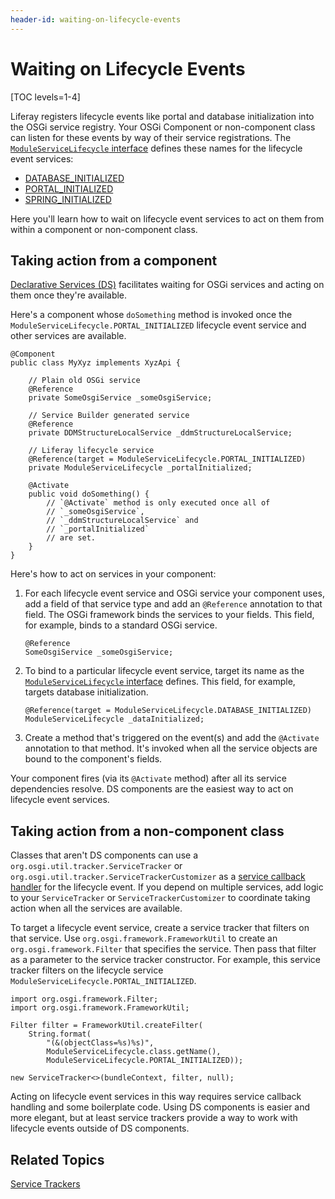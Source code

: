 ```yaml
---
header-id: waiting-on-lifecycle-events
---
```


# Waiting on Lifecycle Events

[TOC levels=1-4]

Liferay registers lifecycle events like portal and database initialization
into the OSGi service registry. Your OSGi Component or non-component class
can listen for these events by way of their service registrations. The 
[`ModuleServiceLifecycle` interface](@platform-ref@/7.0-latest/javadocs/portal-kernel/com/liferay/portal/kernel/module/framework/ModuleServiceLifecycle.html)
defines these names for the lifecycle event services:

-   [DATABASE_INITIALIZED](@platform-ref@/7.0-latest/javadocs/portal-kernel/constant-values.html#com.liferay.portal.kernel.module.framework.ModuleServiceLifecycle.DATABASE_INITIALIZED)
-   [PORTAL_INITIALIZED](@platform-ref@/7.0-latest/javadocs/portal-kernel/constant-values.html#com.liferay.portal.kernel.module.framework.ModuleServiceLifecycle.PORTAL_INITIALIZED)
-   [SPRING_INITIALIZED](@platform-ref@/7.0-latest/javadocs/portal-kernel/constant-values.html#com.liferay.portal.kernel.module.framework.ModuleServiceLifecycle.SPRING_INITIALIZED)

Here you'll learn how to wait on lifecycle event services to act on them from
within a component or non-component class. 

## Taking action from a component

[Declarative Services (DS)](https://osgi.org/specification/osgi.cmpn/7.0.0/service.component.html)
facilitates waiting for OSGi services and acting on them once they're available.

Here's a component whose `doSomething` method is invoked once the
`ModuleServiceLifecycle.PORTAL_INITIALIZED` lifecycle event service and other
services are available. 

    @Component
    public class MyXyz implements XyzApi {

        // Plain old OSGi service
        @Reference
        private SomeOsgiService _someOsgiService;

        // Service Builder generated service
        @Reference
        private DDMStructureLocalService _ddmStructureLocalService;

        // Liferay lifecycle service
        @Reference(target = ModuleServiceLifecycle.PORTAL_INITIALIZED)
        private ModuleServiceLifecycle _portalInitialized;

        @Activate
        public void doSomething() {
            // `@Activate` method is only executed once all of
            // `_someOsgiService`,
            // `_ddmStructureLocalService` and
            // `_portalInitialized`
            // are set.
        }
    }

Here's how to act on services in your component:

1.  For each lifecycle event service and OSGi service your component uses, add a
    field of that service type and add an `@Reference` annotation to that field.
    The OSGi framework binds the services to your fields. This field, for
    example, binds to a standard OSGi service.

        @Reference
        SomeOsgiService _someOsgiService;

2.  To bind to a particular lifecycle event service, target its name as the 
    [`ModuleServiceLifecycle` interface](@platform-ref@/7.0-latest/javadocs/portal-kernel/com/liferay/portal/kernel/module/framework/ModuleServiceLifecycle.html)
    defines. This field, for example, targets database initialization. 

        @Reference(target = ModuleServiceLifecycle.DATABASE_INITIALIZED)
        ModuleServiceLifecycle _dataInitialized;

3.  Create a method that's triggered on the event(s) and add the `@Activate`
    annotation to that method. It's invoked when all the service objects are
    bound to the component's fields. 

Your component fires (via its `@Activate` method) after all its service
dependencies resolve. DS components are the easiest way to act on lifecycle
event services. 

## Taking action from a non-component class

Classes that aren't DS components can use a
`org.osgi.util.tracker.ServiceTracker` or
`org.osgi.util.tracker.ServiceTrackerCustomizer` as a
[service callback handler](/docs/7-0/tutorials/-/knowledge_base/t/service-trackers#implementing-a-callback-handler-for-services)
for the lifecycle event. If you depend on multiple services, add logic to your
`ServiceTracker` or `ServiceTrackerCustomizer` to coordinate taking action when
all the services are available. 

To target a lifecycle event service, create a service tracker that filters on
that service. Use `org.osgi.framework.FrameworkUtil` to create an
`org.osgi.framework.Filter` that specifies the service. Then pass that filter as
a parameter to the service tracker constructor. For example, this service
tracker filters on the lifecycle service
`ModuleServiceLifecycle.PORTAL_INITIALIZED`.

    import org.osgi.framework.Filter;
    import org.osgi.framework.FrameworkUtil;

    Filter filter = FrameworkUtil.createFilter(
        String.format(
            "(&(objectClass=%s)%s)",
            ModuleServiceLifecycle.class.getName(),
            ModuleServiceLifecycle.PORTAL_INITIALIZED));

    new ServiceTracker<>(bundleContext, filter, null);

Acting on lifecycle event services in this way requires service callback
handling and some boilerplate code. Using DS components is easier and more
elegant, but at least service trackers provide a way to work with lifecycle
events outside of DS components. 

## Related Topics

[Service Trackers](/docs/7-0/tutorials/-/knowledge_base/t/service-trackers)
